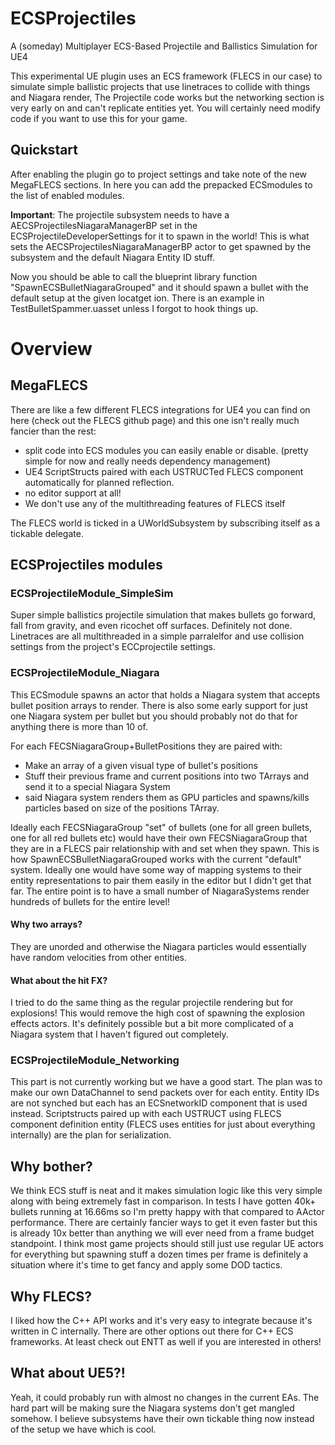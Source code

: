 # ECSProjectiles
A (someday) Multiplayer ECS-Based Projectile and Ballistics Simulation for UE4

This experimental UE plugin uses an ECS framework (FLECS in our case) to simulate simple ballistic projects that use linetraces to collide with things and Niagara render,
The Projectile code works but the networking section is very early on and can't replicate entities yet. 
You will certainly need modify code if you want to use this for your game.

## Quickstart
After enabling the plugin go to project settings and take note of the new MegaFLECS sections. In here you can add the prepacked ECSmodules to the list of enabled modules.

**Important**: The projectile subsystem needs to have a AECSProjectilesNiagaraManagerBP set in the ECSProjectileDeveloperSettings for it to spawn in the world!
This is what sets the AECSProjectilesNiagaraManagerBP actor to get spawned by the subsystem and the default Niagara Entity ID stuff. 

Now you should be able to call the blueprint library function "SpawnECSBulletNiagaraGrouped" and it should spawn a bullet with the default setup at the given locatget ion. 
There is an example in TestBulletSpammer.uasset unless I forgot to hook things up.


# Overview

## MegaFLECS

There are like a few different FLECS integrations for UE4 you can find on here (check out the FLECS github page) and this one isn't really much fancier than the rest:
* split code into ECS modules you can easily enable or disable. (pretty simple for now and really needs dependency management)
* UE4 ScriptStructs paired with each USTRUCTed FLECS component automatically for planned reflection.
* no editor support at all! 
* We don't use any of the multithreading features of FLECS itself

The FLECS world is ticked in a UWorldSubsystem by subscribing itself as a tickable delegate.

## ECSProjectiles modules

### ECSProjectileModule_SimpleSim
Super simple ballistics projectile simulation that makes bullets go forward, fall from gravity, and even ricochet off surfaces. Definitely not done. Linetraces are all multithreaded in a simple parralelfor and use collision settings from the project's ECCprojectile settings. 
### ECSProjectileModule_Niagara
This ECSmodule spawns an actor that holds a Niagara system that accepts bullet position arrays to render. 
There is also some early support for just one Niagara system per bullet but you should probably not do that for anything there is more than 10 of.

For each FECSNiagaraGroup+BulletPositions they are paired with:
* Make an array of a given visual type of bullet's positions
* Stuff their previous frame and current positions into two TArrays and send it to a special Niagara System
* said Niagara system renders them as GPU particles and spawns/kills particles based on size of the positions TArray. 

Ideally each FECSNiagaraGroup "set" of bullets (one for all green bullets, one for all red bullets etc) would have their own FECSNiagaraGroup that they are in a FLECS pair relationship with and set when they spawn. 
This is how SpawnECSBulletNiagaraGrouped works with the current "default" system. Ideally one would have some way of mapping systems to their entity representations to pair them easily in the editor but I didn't get that far. The entire point is to have a small number of NiagaraSystems render hundreds of bullets for the entire level!




#### Why two arrays?
They are unorded and otherwise the Niagara particles would essentially have random velocities from other entities.

#### What about the hit FX?
I tried to do the same thing as the regular projectile rendering but for explosions! This would remove the high cost of spawning the explosion effects actors.
It's definitely possible but a bit more complicated of a Niagara system that I haven't figured out completely. 

### ECSProjectileModule_Networking
This part is not currently working but we have a good start. The plan was to make our own DataChannel to send packets over for each entity. 
Entity IDs are not synched but each has an ECSnetworkID component that is used instead. 
Scriptstructs paired up with each USTRUCT using FLECS component definition entity (FLECS uses entities for just about everything internally) are the plan for serialization.


## Why bother?
We think ECS stuff is neat and it makes simulation logic like this very simple along with being extremely fast in comparison.
In tests I have gotten 40k+ bullets running at 16.66ms so I'm pretty happy with that compared to AActor performance. There are certainly fancier ways to get it even faster but this is already 10x better than anything we will ever need from a frame budget standpoint.
I think most game projects should still just use regular UE actors for everything but spawning stuff a dozen times per frame is definitely a situation where it's time to get fancy and apply some DOD tactics. 

## Why FLECS?
I liked how the C++ API works and it's very easy to integrate because it's written in C internally. 
There are other options out there for C++ ECS frameworks. At least check out ENTT as well if you are interested in others!

## What about UE5?!
Yeah, it could probably run with almost no changes in the current EAs. The hard part will be making sure the Niagara systems don't get mangled somehow. 
I believe subsystems have their own tickable thing now instead of the setup we have which is cool.




